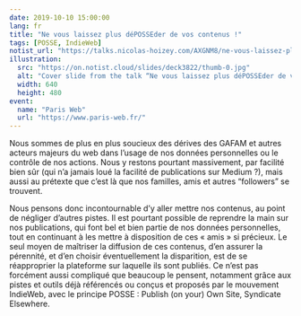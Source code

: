 ```yaml
---
date: 2019-10-10 15:00:00
lang: fr
title: "Ne vous laissez plus déPOSSEder de vos contenus !"
tags: [POSSE, IndieWeb]
notist_url: "https://talks.nicolas-hoizey.com/AXGNM8/ne-vous-laissez-plus-deposseder-de-vos-contenus"
illustration:
  src: "https://on.notist.cloud/slides/deck3822/thumb-0.jpg"
  alt: "Cover slide from the talk “Ne vous laissez plus déPOSSEder de vos contenus !”"
  width: 640
  height: 480
event:
  name: "Paris Web"
  url: "https://www.paris-web.fr/"
---
```


Nous sommes de plus en plus soucieux des dérives des GAFAM et autres acteurs majeurs du web dans l’usage de nos données personnelles ou le contrôle de nos actions. Nous y restons pourtant massivement, par facilité bien sûr (qui n’a jamais loué la facilité de publications sur Medium ?), mais aussi au prétexte que c’est là que nos familles, amis et autres “followers” se trouvent.

Nous pensons donc incontournable d’y aller mettre nos contenus, au point de négliger d’autres pistes. Il est pourtant possible de reprendre la main sur nos publications, qui font bel et bien partie de nos données personnelles, tout en continuant à les mettre à disposition de ces « amis » si précieux. Le seul moyen de maîtriser la diffusion de ces contenus, d’en assurer la pérennité, et d’en choisir éventuellement la disparition, est de se réapproprier la plateforme sur laquelle ils sont publiés. Ce n’est pas forcément aussi compliqué que beaucoup le pensent, notamment grâce aux pistes et outils déjà référencés ou conçus et proposés par le mouvement IndieWeb, avec le principe POSSE : Publish (on your) Own Site, Syndicate Elsewhere.

